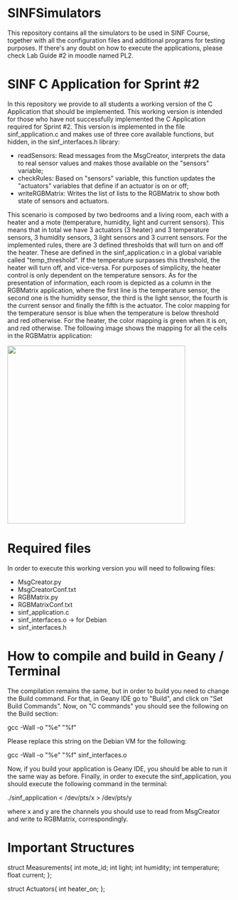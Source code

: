 # SINFSimulators

This repository contains all the simulators to be used in SINF Course, together with all the configuration files and additional programs for testing purposes. If there's any doubt on how to execute the applications, please check Lab Guide #2 in moodle named PL2.

# SINF C Application for Sprint #2

In this repository we provide to all students a working version of the C Application that should be implemented. This working version is intended for those who have not successfully implemented the C Application required for Sprint #2. This version is implemented in the file sinf_application.c and makes use of three core available functions, but hidden, in the sinf_interfaces.h library:

- readSensors: Read messages from the MsgCreator, interprets the data to real sensor values and makes those available on the "sensors" variable;
- checkRules: Based on "sensors" variable, this function updates the "actuators" variables that define if an actuator is on or off;
- writeRGBMatrix: Writes the list of lists to the RGBMatrix to show both state of sensors and actuators.

This scenario is composed by two bedrooms and a living room, each with a heater and a mote (temperature, humidity, light and current sensors). This means that in total we have 3 actuators (3 heater) and 3 temperature sensors, 3 humidity sensors, 3 light sensors and 3 current sensors. For the implemented rules, there are 3 defined thresholds that will turn on and off the heater. These are defined in the sinf_application.c in a global variable called "temp_threshold". If the temperature surpasses this threshold, the heater will turn off, and vice-versa. For purposes of simplicity, the heater control is only dependent on the temperature sensors. As for the presentation of information, each room is depicted as a column in the RGBMatrix application, where the first line is the temperature sensor, the second one is the humidity sensor, the third is the light sensor, the fourth is the current sensor and finally the fifth is the actuator. The color mapping for the temperature sensor is blue when the temperature is below threshold and red otherwise. For the heater, the color mapping is green when it is on, and red otherwise. The following image shows the mapping for all the cells in the RGBMatrix application:

<img src="https://github.com/SINF-FEUP/SINFSimulators/blob/master/RGBMatrix_Screenshot.png" width="400">

# Required files

In order to execute this working version you will need to following files:

- MsgCreator.py
- MsgCreatorConf.txt
- RGBMatrix.py
- RGBMatrixConf.txt
- sinf_application.c
- sinf_interfaces.o -> for Debian
- sinf_interfaces.h

# How to compile and build in Geany / Terminal

The compilation remains the same, but in order to build you need to change the Build command. For that, in Geany IDE go to "Build", and click on "Set Build Commands". Now, on "C commands" you should see the following on the Build section:

gcc -Wall -o "%e" "%f"

Please replace this string on the Debian VM for the following:

gcc -Wall -o "%e" "%f" sinf_interfaces.o

Now, if you build your application is Geany IDE, you should be able to run it the same way as before. Finally, in order to execute the sinf_application, you should execute the following command in the terminal:

./sinf_application < /dev/pts/x > /dev/pts/y

where x and y are the channels you should use to read from MsgCreator and write to RGBMatrix, correspondingly.

# Important Structures

struct Measurements{
	int mote_id;
	int light;
	int humidity;
	int temperature;
  float current;
};

struct Actuators{
	int heater_on;
};
